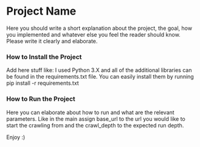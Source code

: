 # Project Name
Here you should write a short explanation about the project, the goal, how you implemented and whatever else you feel the reader should know.
Please write it clearly and elaborate.

### How to Install the Project
Add here stuff like: I used Python 3.X and all of the additional libraries can be found in the requirements.txt file.
You can easily install them by running pip install -r  requirements.txt

### How to Run the Project
Here you can elaborate about how to run and what are the relevant parameters.
Like in the main assign base_url to the url you would like to start the crawling from and the crawl_depth to the expected run depth.

Enjoy :)
